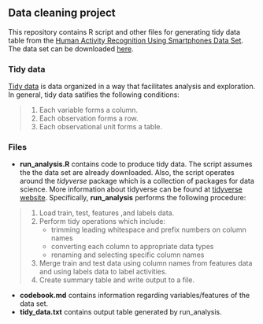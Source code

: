## Data cleaning project 



This repository contains R script and other files for generating tidy data table from the [Human Activity Recognition Using Smartphones Data Set](https://archive.ics.uci.edu/ml/datasets/Human+Activity+Recognition+Using+Smartphones). The data set can be downloaded [here](https://d396qusza40orc.cloudfront.net/getdata%2Fprojectfiles%2FUCI%20HAR%20Dataset.zip).

### Tidy data
[Tidy data](https://vita.had.co.nz/papers/tidy-data.pdf) is data organized in a way that facilitates analysis and exploration. In general, tidy data satifies the following conditions:
>   1. Each variable forms a column.
>   2. Each observation forms a row.
>   3. Each observational unit forms a table.

             
### Files
* **run_analysis.R** contains code to produce tidy data. The script assumes the the data set are already downloaded. Also, the script operates around the *tidyverse* package which is a collection of packages for data science. More information about tidyverse can be found at [tidyverse website](https://www.tidyverse.org/). Specifically, **run_analysis** performs the following procedure:
>  1. Load train, test, features ,and labels data.
>  2. Perform tidy operations which include:
>     * trimming leading whitespace and prefix numbers on column names
>     * converting each column to appropriate data types
>     * renaming and selecting specific column names
>  3. Merge train and test data using column names from features data and using labels data to label activities.
>  4. Create summary table and write output to a file. 
* **codebook.md** contains information regarding variables/features of the data set.
* **tidy_data.txt** contains output table generated by run_analysis.
